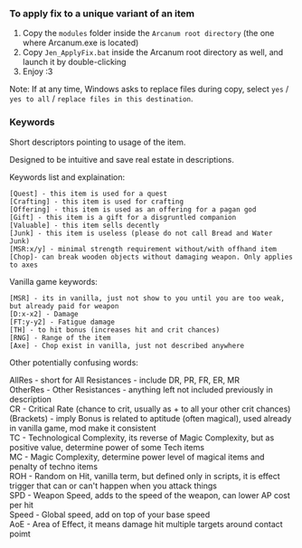 ### To apply fix to a unique variant of an item

   1. Copy the `modules` folder inside the `Arcanum root directory` (the one where Arcanum.exe is located)
   2. Copy `Jen_ApplyFix.bat` inside the Arcanum root directory as well, and launch it by double-clicking
   3. Enjoy :3

Note: If at any time, Windows asks to replace files during copy, select `yes` / `yes to all` / `replace files in this destination`.

### Keywords

Short descriptors pointing to usage of the item.

Designed to be intuitive and save real estate in descriptions.

Keywords list and explaination:

    [Quest] - this item is used for a quest
    [Crafting] - this item is used for crafting
    [Offering] - this item is used as an offering for a pagan god
    [Gift] - this item is a gift for a disgruntled companion
    [Valuable] - this item sells decently
    [Junk] - this item is useless (please do not call Bread and Water Junk)
    [MSR:x/y] - minimal strength requirement without/with offhand item
    [Chop]- can break wooden objects without damaging weapon. Only applies to axes

Vanilla game keywords:

    [MSR] - its in vanilla, just not show to you until you are too weak, but already paid for weapon
    [D:x-x2] - Damage
    [FT:y-y2] - Fatigue damage
    [TH] - to hit bonus (increases hit and crit chances)
    [RNG] - Range of the item
    [Axe] - Chop exist in vanilla, just not described anywhere
    
Other potentially confusing words:

AllRes - short for All Resistances - include DR, PR, FR, ER, MR   
OtherRes - Other Resistances - anything left not included previously in description   
CR - Critical Rate (chance to crit, usually as + to all your other crit chances)   
(Brackets) - imply Bonus is related to aptitude (often magical), used already in vanilla game, mod make it consistent   
TC - Technological Complexity, its reverse of Magic Complexity, but as positive value, determine power of some Tech items   
MC - Magic Complexity, determine power level of magical items and penalty of techno items   
ROH - Random on Hit, vanilla term, but defined only in scripts, it is effect trigger that can or can't happen when you attack things   
SPD - Weapon Speed, adds to the speed of the weapon, can lower AP cost per hit   
Speed - Global speed, add on top of your base speed   
AoE - Area of Effect, it means damage hit multiple targets around contact poimt 


